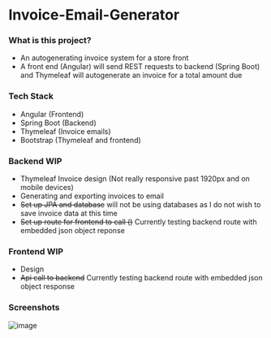 # Invoice-Email-Generator

### What is this project?
* An autogenerating invoice system for a store front
* A front end (Angular) will send REST requests to backend (Spring Boot) and Thymeleaf will autogenerate an invoice for a total amount due

### Tech Stack
* Angular (Frontend)
* Spring Boot (Backend)
* Thymeleaf (Invoice emails)
* Bootstrap (Thymeleaf and frontend)

### Backend WIP
* Thymeleaf Invoice design (Not really responsive past 1920px and on mobile devices)
* Generating and exporting invoices to email
* ~~Set up JPA and database~~ will not be using databases as I do not wish to save invoice data at this time
* ~~Set up route for frontend to call ()~~ Currently testing backend route with embedded json object reponse

### Frontend WIP
* Design
* ~~Api call to backend~~ Currently testing backend route with embedded json object response

### Screenshots
![image](https://user-images.githubusercontent.com/57853013/118371400-2107f180-b572-11eb-91a8-b39f2c1ebbf0.png)

